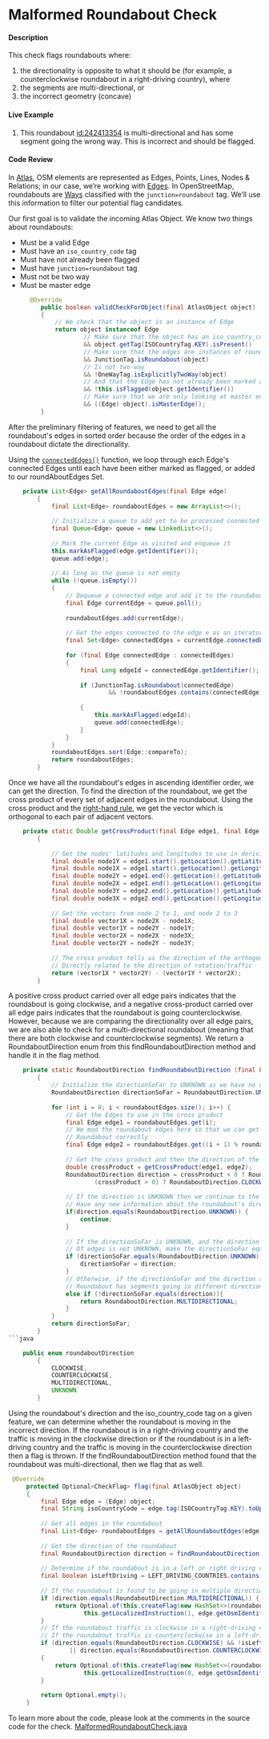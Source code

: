 # Malformed Roundabout Check

#### Description
This check flags roundabouts where:
1. the directionality is opposite to what it should be (for example, a counterclockwise roundabout in a right-driving country), where
2. the segments are  multi-directional, or
3. the incorrect geometry (concave)

#### Live Example
1) This roundabout [id:242413354](https://www.openstreetmap.org/way/242413354) is multi-directional and
has some segment going the wrong way. This is incorrect and should be flagged.

#### Code Review

In [Atlas](https://github.com/osmlab/atlas), OSM elements are represented as Edges, Points, Lines, 
Nodes & Relations; in our case, we’re working with [Edges](https://github.com/osmlab/atlas/blob/dev/src/main/java/org/openstreetmap/atlas/geography/atlas/items/Edge.java).
In OpenStreetMap, roundabouts are [Ways](https://wiki.openstreetmap.org/wiki/Way) classified with
the `junction=roundabout` tag. We’ll use this information to filter our potential flag candidates.

Our first goal is to validate the incoming Atlas Object. We know two things about roundabouts:
* Must be a valid Edge
* Must have an `iso_country_code` tag
* Must have not already been flagged
* Must have `junction=roundabout` tag
* Must not be two way
* Must be master edge

```java
      @Override
         public boolean validCheckForObject(final AtlasObject object)
         {
             // We check that the object is an instance of Edge
             return object instanceof Edge
                     // Make sure that the object has an iso_country_code
                     && object.getTag(ISOCountryTag.KEY).isPresent()
                     // Make sure that the edges are instances of roundabout
                     && JunctionTag.isRoundabout(object)
                     // Is not two-way
                     && !OneWayTag.isExplicitlyTwoWay(object)
                     // And that the Edge has not already been marked as flagged
                     && !this.isFlagged(object.getIdentifier())
                     // Make sure that we are only looking at master edges
                     && ((Edge) object).isMasterEdge();
         }
```

After the preliminary filtering of features, we need to get all the roundabout's edges in sorted
order because the order of the edges in a roundabout dictate the directionality.

Using the [`connectedEdges()`](https://github.com/osmlab/atlas/blob/dev/src/main/java/org/openstreetmap/atlas/geography/atlas/items/Edge.java#L55)
function, we loop through each Edge's connected Edges until each have been either marked as flagged,
or added to our roundAboutEdges Set.

```java
    private List<Edge> getAllRoundaboutEdges(final Edge edge)
        {
            final List<Edge> roundaboutEdges = new ArrayList<>();
    
            // Initialize a queue to add yet to be processed connected edges to
            final Queue<Edge> queue = new LinkedList<>();
    
            // Mark the current Edge as visited and enqueue it
            this.markAsFlagged(edge.getIdentifier());
            queue.add(edge);
    
            // As long as the queue is not empty
            while (!queue.isEmpty())
            {
                // Dequeue a connected edge and add it to the roundaboutEdges
                final Edge currentEdge = queue.poll();
    
                roundaboutEdges.add(currentEdge);
    
                // Get the edges connected to the edge e as an iterator
                final Set<Edge> connectedEdges = currentEdge.connectedEdges();
    
                for (final Edge connectedEdge : connectedEdges)
                {
                    final Long edgeId = connectedEdge.getIdentifier();
    
                    if (JunctionTag.isRoundabout(connectedEdge)
                            && !roundaboutEdges.contains(connectedEdge))
    
                    {
                        this.markAsFlagged(edgeId);
                        queue.add(connectedEdge);
                    }
                }
            }
            roundaboutEdges.sort(Edge::compareTo);
            return roundaboutEdges;
        }
```

Once we have all the roundabout's edges in ascending identifier order, we can get the direction. To
find the direction of the roundabout, we get the cross product of every set of adjacent edges in the
roundabout. Using the cross product and the [right-hand rule](https://en.wikipedia.org/wiki/Right-hand_rule),
we get the vector which is orthogonal to each pair of adjacent vectors. 
```java
    private static Double getCrossProduct(final Edge edge1, final Edge edge2)
        {
    
            // Get the nodes' latitudes and longitudes to use in deriving the vectors
            final double node1Y = edge1.start().getLocation().getLatitude().asDegrees();
            final double node1X = edge1.start().getLocation().getLongitude().asDegrees();
            final double node2Y = edge1.end().getLocation().getLatitude().asDegrees();
            final double node2X = edge1.end().getLocation().getLongitude().asDegrees();
            final double node3Y = edge2.end().getLocation().getLatitude().asDegrees();
            final double node3X = edge2.end().getLocation().getLongitude().asDegrees();
    
            // Get the vectors from node 2 to 1, and node 2 to 3
            final double vector1X = node2X - node1X;
            final double vector1Y = node2Y - node1Y;
            final double vector2X = node2X - node3X;
            final double vector2Y = node2Y - node3Y;
    
            // The cross product tells us the direction of the orthogonal vector, which is
            // Directly related to the direction of rotation/traffic
            return (vector1X * vector2Y) - (vector1Y * vector2X);
        }
```

A positive cross product carried over all edge pairs indicates that the roundabout is going clockwise, and a negative cross-product carried over all edge pairs
indicates that the roundabout is going counterclockwise. However, because we are comparing the directionality
over all edge pairs, we are also able to check for a multi-directional roundabout (meaning that there are
both clockwise and counterclockwise segments). We return a RoundaboutDirection enum from this
findRoundaboutDirection method and handle it in the flag method.

```java
    private static RoundaboutDirection findRoundaboutDirection (final List<Edge> roundaboutEdges)
        {
            // Initialize the directionSoFar to UNKNOWN as we have no directional information yet
            RoundaboutDirection directionSoFar = RoundaboutDirection.UNKNOWN;
    
            for (int i = 0; i < roundaboutEdges.size(); i++) {
                // Get the Edges to use in the cross product
                final Edge edge1 = roundaboutEdges.get(i);
                // We mod the roundabout edges here so that we can get the last pair of edges in the
                // Roundabout correctly
                final Edge edge2 = roundaboutEdges.get((i + 1) % roundaboutEdges.size());
    
                // Get the cross product and then the direction of the roundabout
                double crossProduct = getCrossProduct(edge1, edge2);
                RoundaboutDirection direction = crossProduct < 0 ? RoundaboutDirection.COUNTERCLOCKWISE :
                        (crossProduct > 0) ? RoundaboutDirection.CLOCKWISE : RoundaboutDirection.UNKNOWN;
    
                // If the direction is UNKNOWN then we continue to the next iteration because we do not
                // Have any new information about the roundabout's direction
                if(direction.equals(RoundaboutDirection.UNKNOWN)) {
                    continue;
                }
    
                // If the directionSoFar is UNKNOWN, and the direction derived from the current pair
                // Of edges is not UNKNOWN, make the directionSoFar equal to the current pair direction
                if (directionSoFar.equals(RoundaboutDirection.UNKNOWN)) {
                    directionSoFar = direction;
                }
                // Otherwise, if the directionSoFar and the direction are not equal, we know that the
                // Roundabout has segments going in different directions
                else if (!directionSoFar.equals(direction)){
                    return RoundaboutDirection.MULTIDIRECTIONAL;
                }
            }
            return directionSoFar;
        }
```java

    public enum roundaboutDirection
        {
            CLOCKWISE,
            COUNTERCLOCKWISE,
            MULTIDIRECTIONAL,
            UNKNOWN
        }
```

Using the roundabout's direction and the iso_country_code tag on a given feature, we can determine
whether the roundabout is moving in the incorrect direction. If the roundabout is in a right-driving
country and the traffic is moving in the clockwise direction or if the roundabout is in a left-driving
country and the traffic is moving in the counterclockwise direction then a flag is thrown.
If the findRoundaboutDirection method found that the roundabout was multi-directional, then we flag that
as well.

```java
 @Override
     protected Optional<CheckFlag> flag(final AtlasObject object)
     {
         final Edge edge = (Edge) object;
         final String isoCountryCode = edge.tag(ISOCountryTag.KEY).toUpperCase();
 
         // Get all edges in the roundabout
         final List<Edge> roundaboutEdges = getAllRoundaboutEdges(edge);
 
         // Get the direction of the roundabout
         final RoundaboutDirection direction = findRoundaboutDirection(roundaboutEdges);
 
         // Determine if the roundabout is in a left or right driving country
         final boolean isLeftDriving = LEFT_DRIVING_COUNTRIES.contains(isoCountryCode);
 
         // If the roundabout is found to be going in multiple directions
         if (direction.equals(RoundaboutDirection.MULTIDIRECTIONAL)) {
             return Optional.of(this.createFlag(new HashSet<>(roundaboutEdges),
                     this.getLocalizedInstruction(1, edge.getOsmIdentifier())));
         }
         // If the roundabout traffic is clockwise in a right-driving country, or
         // If the roundabout traffic is counterclockwise in a left-driving country
         if (direction.equals(RoundaboutDirection.CLOCKWISE) && !isLeftDriving
                 || direction.equals(RoundaboutDirection.COUNTERCLOCKWISE) && isLeftDriving)
         {
             return Optional.of(this.createFlag(new HashSet<>(roundaboutEdges),
                     this.getLocalizedInstruction(0, edge.getOsmIdentifier())));
         }
 
         return Optional.empty();
     }

```

To learn more about the code, please look at the comments in the source code for the check.
[MalformedRoundaboutCheck.java](../../src/main/java/org/openstreetmap/atlas/checks/validation/linear/edges/MalformedRoundaboutCheck.java)